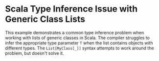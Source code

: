 # Scala Type Inference Issue with Generic Class Lists

This example demonstrates a common type inference problem when working with lists of generic classes in Scala.  The compiler struggles to infer the appropriate type parameter `T` when the list contains objects with different types. The `List[MyClass[_]]` syntax attempts to work around the problem, but doesn't solve it.